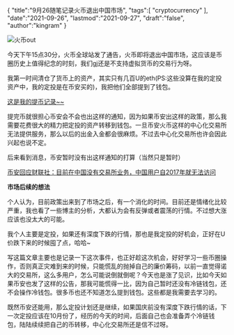 {
"title":"9月26随笔记录火币退出中国市场",
"tags":[
"cryptocurrency"
],
"date":"2021-09-26",
"lastmod":"2021-09-27",
"draft":"false",
"author":"kingram"
}



![火币out](/img/coin/hotcoinout.png)

今天下午15点30分，火币全球站发了通告，火币即将退出中国市场，这应该是币圈历史上值得纪念的时刻，我们gj还是不支持虚拟货币的交易行为呀。

我第一时间清仓了货币上的资产，其实只有几百U的eth(PS:这些没算在我的定投资产中，我的定投是在币安买的)，我把他们全部提到了钱包。

[这是我的提币记录~~](https://etherscan.io/tx/0xfbc0754746d3345c3a24408fe682a20e3e51490930d89ffce2c43e19c7c9befd)

提完币就很担心币安会不会也出这样的通知，因为如果币安出这样的政策，那么我需要花费很大的精力把定投的资产转移到钱包。一旦币安火币这样的中心化交易所无法提供服务，那么以后的出金入金都会很麻烦。不过去中心化交易所也许会因此兴起也说不定。

后来看到消息，币安暂时没有出这样通知的打算（当然只是暂时）

[币安回应财联社：目前在中国没有交易所业务，中国用户自2017年就无法访问](https://www.shenliancaijing.com/a/132016.html)

**市场后续的想法**

个人认为，目前政策出来到了市场之后，有一个消化的时间。目前还是情绪化比较严重，我也看了一些博主的分析，大都认为会有反弹或者震荡的行情。不过想大涨应该也没太大的可能。

我个人主要是定投，如果还有深度下跌的行情，那也是我定投的好机会，正好在U价跌下来的时候囤了点，哈哈~

写这篇文章主要也是记录一下这次事件，也正好趁这次机会，好好学习一些币圈操作，否则真正灾难到来的时候，只能慌乱的抛掉自己的廉价筹码，以前一直觉得诺大的交易所，这么多用户，怎么可能说倒就倒呢？今天也是涨了见识，比如今天如果币安也发了这样的公告，那我可能慌得一比，因为自己暂时还没有冷链钱包，还不会操作冷钱包。很多币也还不知道怎么提到钱包。这些都是我需要去学习的。

既然币安还能用，那么定投计划还是继续，如果国庆前没有深度下跌行情的话，下一次定投应该在10月份了，经历的今天的时间，后面自己也会准备弄个冷链钱包，陆陆续续把自己的币转移，中心化交易所还是信不过呀。

